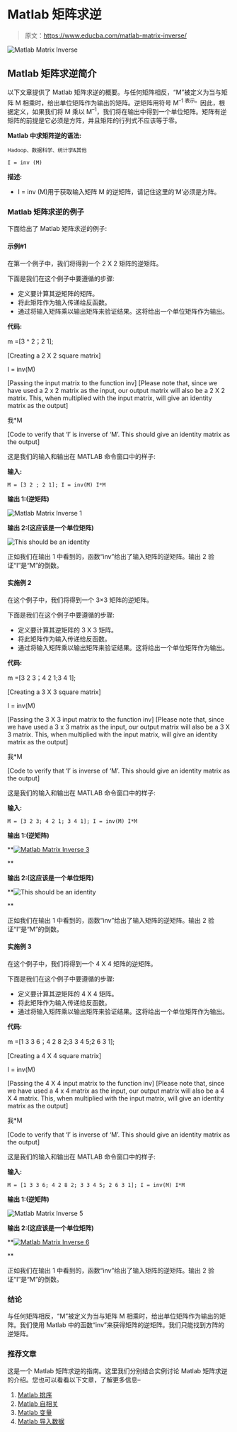 # Matlab 矩阵求逆

> 原文：<https://www.educba.com/matlab-matrix-inverse/>

![Matlab Matrix Inverse](img/0bc83a990db2cfccd38e0a60940efbec.png)



## Matlab 矩阵求逆简介

以下文章提供了 Matlab 矩阵求逆的概要。与任何矩阵相反，“M”被定义为当与矩阵 M 相乘时，给出单位矩阵作为输出的矩阵。逆矩阵用符号 M<sup>–1 表示。</sup>因此，根据定义，如果我们将 M 乘以 M<sup>–1</sup>，我们将在输出中得到一个单位矩阵。矩阵有逆矩阵的前提是它必须是方阵，并且矩阵的行列式不应该等于零。

**Matlab 中求矩阵逆的语法:**

<small>Hadoop、数据科学、统计学&其他</small>

`I = inv (M)`

**描述:**

*   I = inv (M)用于获取输入矩阵 M 的逆矩阵，请记住这里的‘M’必须是方阵。

### Matlab 矩阵求逆的例子

下面给出了 Matlab 矩阵求逆的例子:

#### 示例#1

在第一个例子中，我们将得到一个 2 X 2 矩阵的逆矩阵。

下面是我们在这个例子中要遵循的步骤:

*   定义要计算其逆矩阵的矩阵。
*   将此矩阵作为输入传递给反函数。
*   通过将输入矩阵乘以输出矩阵来验证结果。这将给出一个单位矩阵作为输出。

**代码:**

m =[3 ^ 2；2 1];

[Creating a 2 X 2 square matrix]

I = inv(M)

[Passing the input matrix to the function inv] [Please note that, since we have used a 2 x 2 matrix as the input, our output matrix will also be a 2 X 2 matrix. This, when multiplied with the input matrix, will give an identity matrix as the output]

我*M

[Code to verify that ‘I’ is inverse of ‘M’. This should give an identity matrix as the output]

这是我们的输入和输出在 MATLAB 命令窗口中的样子:

**输入:**

`M = [3 2 ; 2 1];
I = inv(M)
I*M`

**输出 1:(逆矩阵)**

![Matlab Matrix Inverse 1](img/8c2ad1bd65e4bc07cb580af11dca3989.png)



**输出 2:(这应该是一个单位矩阵)**

![This should be an identity](img/0593fef4d86454861b919ea0ba840400.png)



正如我们在输出 1 中看到的，函数“inv”给出了输入矩阵的逆矩阵。输出 2 验证“I”是“M”的倒数。

#### 实施例 2

在这个例子中，我们将得到一个 3×3 矩阵的逆矩阵。

下面是我们在这个例子中要遵循的步骤:

*   定义要计算其逆矩阵的 3 X 3 矩阵。
*   将此矩阵作为输入传递给反函数。
*   通过将输入矩阵乘以输出矩阵来验证结果。这将给出一个单位矩阵作为输出。

**代码:**

m =[3 2 3；4 2 1;3 4 1];

[Creating a 3 X 3 square matrix]

I = inv(M)

[Passing the 3 X 3 input matrix to the function inv] [Please note that, since we have used a 3 x 3 matrix as the input, our output matrix will also be a 3 X 3 matrix. This, when multiplied with the input matrix, will give an identity matrix as the output]

我*M

[Code to verify that ‘I’ is inverse of ‘M’. This should give an identity matrix as the output]

这是我们的输入和输出在 MATLAB 命令窗口中的样子:

**输入:**

`M = [3 2 3; 4 2 1; 3 4 1];
I = inv(M)
I*M`

**输出 1:(逆矩阵)**

**<u>![Matlab Matrix Inverse 3](img/2e5ac6a82c15022733f5299976d0da15.png)

</u>** 

**输出 2:(这应该是一个单位矩阵)**

**![This should be an identity](img/a3daa3e64f98bbf7e9ef7c307cca74bc.png)

** 

正如我们在输出 1 中看到的，函数“inv”给出了输入矩阵的逆矩阵。输出 2 验证“I”是“M”的倒数。

#### 实施例 3

在这个例子中，我们将得到一个 4 X 4 矩阵的逆矩阵。

下面是我们在这个例子中要遵循的步骤:

*   定义要计算其逆矩阵的 4 X 4 矩阵。
*   将此矩阵作为输入传递给反函数。
*   通过将输入矩阵乘以输出矩阵来验证结果。这将给出一个单位矩阵作为输出。

**代码:**

m =[1 3 3 6；4 2 8 2;3 3 4 5;2 6 3 1];

[Creating a 4 X 4 square matrix]

I = inv(M)

[Passing the 4 X 4 input matrix to the function inv] [Please note that, since we have used a 4 x 4 matrix as the input, our output matrix will also be a 4 X 4 matrix. This, when multiplied with the input matrix, will give an identity matrix as the output]

我*M

[Code to verify that ‘I’ is inverse of ‘M’. This should give an identity matrix as the output]

这是我们的输入和输出在 MATLAB 命令窗口中的样子:

**输入:**

`M = [1 3 3 6; 4 2 8 2; 3 3 4 5; 2 6 3 1];
I = inv(M)
I*M`

**输出 1:(逆矩阵)**

![Matlab Matrix Inverse 5](img/92a2a247b0cf2827466aa2cbde4fa14e.png)



**输出 2:(这应该是一个单位矩阵)**

**<u>![Matlab Matrix Inverse 6](img/e01a4a0f1d26dcda6f054c1a4c078d51.png)

</u>** 

正如我们在输出 1 中看到的，函数“inv”给出了输入矩阵的逆矩阵。输出 2 验证“I”是“M”的倒数。

### 结论

与任何矩阵相反，“M”被定义为当与矩阵 M 相乘时，给出单位矩阵作为输出的矩阵。我们使用 Matlab 中的函数“inv”来获得矩阵的逆矩阵。我们只能找到方阵的逆矩阵。

### 推荐文章

这是一个 Matlab 矩阵求逆的指南。这里我们分别结合实例讨论 Matlab 矩阵求逆的介绍。您也可以看看以下文章，了解更多信息–

1.  [Matlab 排序](https://www.educba.com/matlab-sort/)
2.  [Matlab 自相关](https://www.educba.com/matlab-autocorrelation/)
3.  [Matlab 变量](https://www.educba.com/matlab-variables/)
4.  [Matlab 导入数据](https://www.educba.com/matlab-import-data/)





